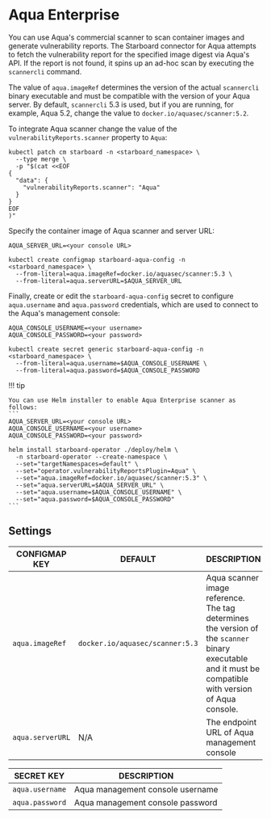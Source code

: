 # Aqua Enterprise

You can use Aqua's commercial scanner to scan container images and generate vulnerability reports. The Starboard
connector for Aqua attempts to fetch the vulnerability report for the specified image digest via Aqua's API.
If the report is not found, it spins up an ad-hoc scan by executing the `scannercli` command.

The value of `aqua.imageRef` determines the version of the actual `scannercli` binary executable and must be
compatible with the version of your Aqua server. By default, `scannercli` 5.3 is used, but if you are running,
for example, Aqua 5.2, change the value to `docker.io/aquasec/scanner:5.2`.

To integrate Aqua scanner change the value of the `vulnerabilityReports.scanner` property to `Aqua`:

```
kubectl patch cm starboard -n <starboard_namespace> \
  --type merge \
  -p "$(cat <<EOF
{
  "data": {
    "vulnerabilityReports.scanner": "Aqua"
  }
}
EOF
)"
```

Specify the container image of Aqua scanner and server URL:

```
AQUA_SERVER_URL=<your console URL>

kubectl create configmap starboard-aqua-config -n <starboard_namespace> \
  --from-literal=aqua.imageRef=docker.io/aquasec/scanner:5.3 \
  --from-literal=aqua.serverURL=$AQUA_SERVER_URL
```

Finally, create or edit the `starboard-aqua-config` secret to configure `aqua.username` and `aqua.password` credentials,
which are used to connect to the Aqua's management console:

```
AQUA_CONSOLE_USERNAME=<your username>
AQUA_CONSOLE_PASSWORD=<your password>

kubectl create secret generic starboard-aqua-config -n <starboard_namespace> \
  --from-literal=aqua.username=$AQUA_CONSOLE_USERNAME \
  --from-literal=aqua.password=$AQUA_CONSOLE_PASSWORD
```

!!! tip

    You can use Helm installer to enable Aqua Enterprise scanner as follows:
    ```
    AQUA_SERVER_URL=<your console URL>
    AQUA_CONSOLE_USERNAME=<your username>
    AQUA_CONSOLE_PASSWORD=<your password>

    helm install starboard-operator ./deploy/helm \
      -n starboard-operator --create-namespace \
      --set="targetNamespaces=default" \
      --set="operator.vulnerabilityReportsPlugin=Aqua" \
      --set="aqua.imageRef=docker.io/aquasec/scanner:5.3" \
      --set="aqua.serverURL=$AQUA_SERVER_URL" \
      --set="aqua.username=$AQUA_CONSOLE_USERNAME" \
      --set="aqua.password=$AQUA_CONSOLE_PASSWORD"
    ```

## Settings

| CONFIGMAP KEY    | DEFAULT                         | DESCRIPTION |
| ---------------- | ------------------------------- | ----------- |
| `aqua.imageRef`  | `docker.io/aquasec/scanner:5.3` | Aqua scanner image reference. The tag determines the version of the `scanner` binary executable and it must be compatible with version of Aqua console. |
| `aqua.serverURL` | N/A                             | The endpoint URL of Aqua management console |

| SECRET KEY      | DESCRIPTION |
| --------------- | ----------- |
| `aqua.username` | Aqua management console username |
| `aqua.password` | Aqua management console password |
